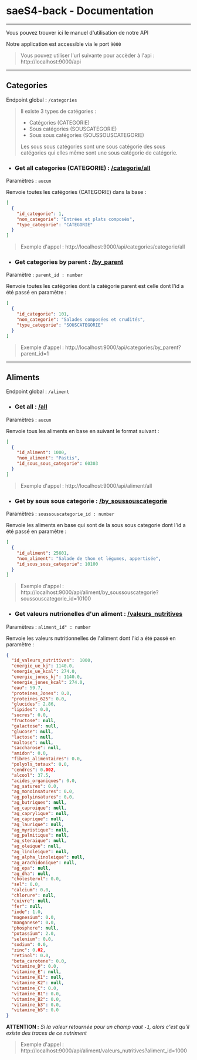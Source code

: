 # saeS4-back - Documentation

---

Vous pouvez trouver ici le manuel d'utilisation de notre API 

Notre application est accessible via le port `9000`
> Vous pouvez utiliser l'url suivante pour accèder à l'api :
> http://localhost:9000/api

---
## Categories

Endpoint global : `/categories`

> Il existe 3 types de catégories : 
> - Catégories (CATEGORIE)
> - Sous catégories (SOUSCATEGORIE)
> - Sous sous catégories (SOUSSOUSCATEGORIE)
> 
> Les sous sous catégories sont une sous catégorie des sous catégories qui elles 
> même sont une sous catégorie de catégorie.


- ### Get all categories (CATEGORIE) : [/categorie/all](http://localhost:9000/api/categories/categorie/all)

Paramètres : `aucun`

Renvoie toutes les catégories (CATEGORIE) dans la base :
```json
[
  {
    "id_categorie": 1,
    "nom_categorie": "Entrées et plats composés",
    "type_categorie": "CATEGORIE"
  }
]
```
> Exemple d'appel : http://localhost:9000/api/categories/categorie/all


- ### Get categories by parent : [/by_parent](http://localhost:9000/api/categories/by_parent?parent_id=1)

Paramètre : `parent_id : number`

Renvoie toutes les catégories dont la catégorie parent est celle dont l'id a été passé en paramètre :
```json
[
  {
    "id_categorie": 101,
    "nom_categorie": "Salades composées et crudités",
    "type_categorie": "SOUSCATEGORIE"
  }
]
```
> Exemple d'appel : http://localhost:9000/api/categories/by_parent?parent_id=1


---
## Aliments

Endpoint global : `/aliment`


- ### **Get all :** [/all](http://localhost:9000/api/aliment/all)

Paramètres : `aucun`

Renvoie tous les aliments en base en suivant le format suivant :
```json
[
  {
    "id_aliment": 1000,
    "nom_aliment": "Pastis",
    "id_sous_sous_categorie": 60303
  }
]
```
> Exemple d'appel : http://localhost:9000/api/aliment/all


- ### **Get by sous sous categorie :** [/by_soussouscategorie](http://localhost:9000/api/aliment/by_soussouscategorie?soussouscategorie_id=10100)

Paramètres : `soussouscategorie_id : number`

Renvoie les aliments en base qui sont de la sous sous categorie dont l'id a été passé en paramètre :
```json
[
  {
    "id_aliment": 25601,
    "nom_aliment": "Salade de thon et légumes, appertisée",
    "id_sous_sous_categorie": 10100
  }
]
```
> Exemple d'appel : http://localhost:9000/api/aliment/by_soussouscategorie?soussouscategorie_id=10100


- ### **Get valeurs nutrionelles d'un aliment :** [/valeurs_nutritives](http://localhost:9000/api/aliment/valeurs_nutritives?aliment_id=1000)

Paramètres : `aliment_id" : number`

Renvoie les valeurs nutritionnelles de l'aliment dont l'id a été passé en paramètre :

```json
{
  "id_valeurs_nutritives":  1000,
  "energie_ue_kj": 1140.0,
  "energie_ue_kcal": 274.0,
  "energie_jones_kj": 1140.0,
  "energie_jones_kcal": 274.0,
  "eau": 59.7,
  "proteines_Jones": 0.0,
  "proteines_625": 0.0,
  "glucides": 2.86,
  "lipides": 0.0,
  "sucres": 0.0,
  "fructose": null,
  "galactose": null,
  "glucose": null,
  "lactose": null,
  "maltose": null,
  "saccharose": null,
  "amidon": 0.0,
  "fibres_alimentaires": 0.0,
  "polyols_totaux": 0.0,
  "cendres": 0.002,
  "alcool": 37.5,
  "acides_organiques": 0.0,
  "ag_satures": 0.0,
  "ag_monoinsatures": 0.0,
  "ag_polyinsatures": 0.0,
  "ag_butriques": null,
  "ag_caproique": null,
  "ag_caprylique": null,
  "ag_caprique": null,
  "ag_laurique": null,
  "ag_myristique": null,
  "ag_palmitique": null,
  "ag_steraique": null,
  "ag_oleique": null,
  "ag_linoleique": null,
  "ag_alpha_linoleique": null,
  "ag_arachidonique": null,
  "ag_epa": null,
  "ag_dha": null,
  "cholesterol": 0.0,
  "sel": 0.0,
  "calcium": 0.0,
  "chlorure": null,
  "cuivre": null,
  "fer": null,
  "iode": 1.0,
  "magnesium": 0.0,
  "manganese": 0.0,
  "phosphore": null,
  "potassium": 2.0,
  "selenium": 0.0,
  "sodium": 0.0,
  "zinc": 0.02,
  "retinol": 0.0,
  "beta_carotene": 0.0,
  "vitamine_D": 0.0,
  "vitamine_E": null,
  "vitamine_K1": null,
  "vitamine_K2": null,
  "vitamine_C": 0.0,
  "vitamine_B1": 0.0,
  "vitamine_B2": 0.0,
  "vitamine_b3": 0.0,
  "vitamine_b5": 0.0
}
```
**ATTENTION :** *Si la valeur retournée pour un champ vaut `-1`, alors c'est qu'il existe des traces de ce nutriment*

> Exemple d'appel : http://localhost:9000/api/aliment/valeurs_nutritives?aliment_id=1000
